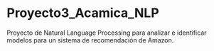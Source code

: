 # Proyecto3_Acamica_NLP
Proyecto de Natural Language Processing para analizar e identificar modelos para un sistema de recomendación de Amazon.
